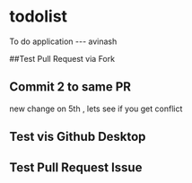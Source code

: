 # todolist
To do application ---
avinash

##Test Pull Request via Fork

## Commit 2 to same PR

new change on 5th , lets see if you get conflict

## Test vis Github Desktop

## Test Pull Request Issue